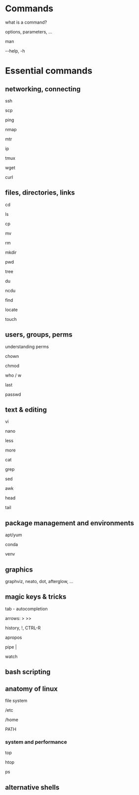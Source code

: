# Commands

what is a command?

options, parameters, ...

man

--help, -h

# Essential commands

## networking, connecting

ssh

scp

ping

nmap

mtr

ip

tmux

wget

curl

## files, directories, links

cd

ls

cp

mv

rm

mkdir

pwd

tree

du

ncdu

find

locate

touch

## users, groups, perms

understanding perms

chown

chmod

who / w

last

passwd


## text & editing

vi

nano

less

more

cat

grep

sed

awk

head

tail



## package management and environments

apt/yum

conda

venv

## graphics

graphviz, neato, dot, afterglow, ...


## magic keys & tricks

tab - autocompletion

arrows: > >>

history, !, CTRL-R

apropos

pipe |

watch


## bash scripting

## anatomy of linux

file system

/etc

/home

PATH

### system and performance

top

htop

ps


## alternative shells




